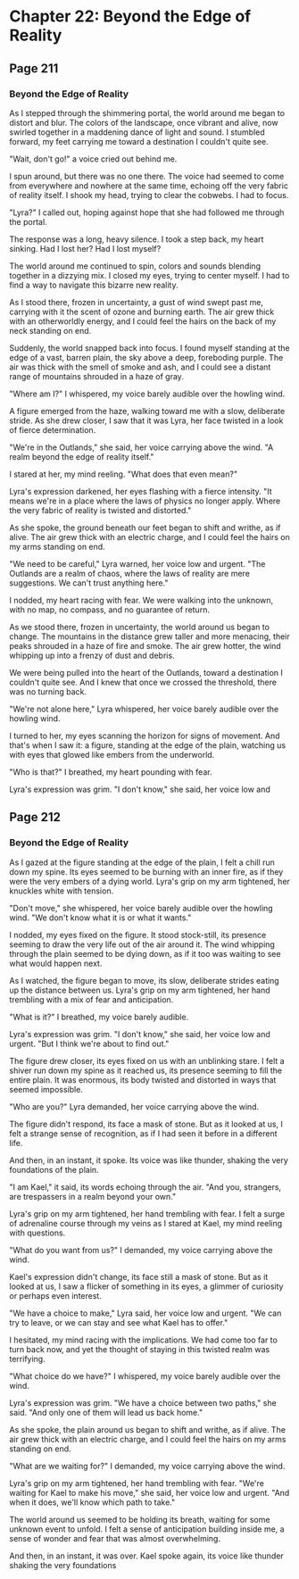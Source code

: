 # Chapter 22: Beyond the Edge of Reality


## Page 211
### Beyond the Edge of Reality

As I stepped through the shimmering portal, the world around me began to distort and blur. The colors of the landscape, once vibrant and alive, now swirled together in a maddening dance of light and sound. I stumbled forward, my feet carrying me toward a destination I couldn't quite see.

"Wait, don't go!" a voice cried out behind me.

I spun around, but there was no one there. The voice had seemed to come from everywhere and nowhere at the same time, echoing off the very fabric of reality itself. I shook my head, trying to clear the cobwebs. I had to focus.

"Lyra?" I called out, hoping against hope that she had followed me through the portal.

The response was a long, heavy silence. I took a step back, my heart sinking. Had I lost her? Had I lost myself?

The world around me continued to spin, colors and sounds blending together in a dizzying mix. I closed my eyes, trying to center myself. I had to find a way to navigate this bizarre new reality.

As I stood there, frozen in uncertainty, a gust of wind swept past me, carrying with it the scent of ozone and burning earth. The air grew thick with an otherworldly energy, and I could feel the hairs on the back of my neck standing on end.

Suddenly, the world snapped back into focus. I found myself standing at the edge of a vast, barren plain, the sky above a deep, foreboding purple. The air was thick with the smell of smoke and ash, and I could see a distant range of mountains shrouded in a haze of gray.

"Where am I?" I whispered, my voice barely audible over the howling wind.

A figure emerged from the haze, walking toward me with a slow, deliberate stride. As she drew closer, I saw that it was Lyra, her face twisted in a look of fierce determination.

"We're in the Outlands," she said, her voice carrying above the wind. "A realm beyond the edge of reality itself."

I stared at her, my mind reeling. "What does that even mean?"

Lyra's expression darkened, her eyes flashing with a fierce intensity. "It means we're in a place where the laws of physics no longer apply. Where the very fabric of reality is twisted and distorted."

As she spoke, the ground beneath our feet began to shift and writhe, as if alive. The air grew thick with an electric charge, and I could feel the hairs on my arms standing on end.

"We need to be careful," Lyra warned, her voice low and urgent. "The Outlands are a realm of chaos, where the laws of reality are mere suggestions. We can't trust anything here."

I nodded, my heart racing with fear. We were walking into the unknown, with no map, no compass, and no guarantee of return.

As we stood there, frozen in uncertainty, the world around us began to change. The mountains in the distance grew taller and more menacing, their peaks shrouded in a haze of fire and smoke. The air grew hotter, the wind whipping up into a frenzy of dust and debris.

We were being pulled into the heart of the Outlands, toward a destination I couldn't quite see. And I knew that once we crossed the threshold, there was no turning back.

"We're not alone here," Lyra whispered, her voice barely audible over the howling wind.

I turned to her, my eyes scanning the horizon for signs of movement. And that's when I saw it: a figure, standing at the edge of the plain, watching us with eyes that glowed like embers from the underworld.

"Who is that?" I breathed, my heart pounding with fear.

Lyra's expression was grim. "I don't know," she said, her voice low and

## Page 212
### Beyond the Edge of Reality

As I gazed at the figure standing at the edge of the plain, I felt a chill run down my spine. Its eyes seemed to be burning with an inner fire, as if they were the very embers of a dying world. Lyra's grip on my arm tightened, her knuckles white with tension.

"Don't move," she whispered, her voice barely audible over the howling wind. "We don't know what it is or what it wants."

I nodded, my eyes fixed on the figure. It stood stock-still, its presence seeming to draw the very life out of the air around it. The wind whipping through the plain seemed to be dying down, as if it too was waiting to see what would happen next.

As I watched, the figure began to move, its slow, deliberate strides eating up the distance between us. Lyra's grip on my arm tightened, her hand trembling with a mix of fear and anticipation.

"What is it?" I breathed, my voice barely audible.

Lyra's expression was grim. "I don't know," she said, her voice low and urgent. "But I think we're about to find out."

The figure drew closer, its eyes fixed on us with an unblinking stare. I felt a shiver run down my spine as it reached us, its presence seeming to fill the entire plain. It was enormous, its body twisted and distorted in ways that seemed impossible.

"Who are you?" Lyra demanded, her voice carrying above the wind.

The figure didn't respond, its face a mask of stone. But as it looked at us, I felt a strange sense of recognition, as if I had seen it before in a different life.

And then, in an instant, it spoke. Its voice was like thunder, shaking the very foundations of the plain.

"I am Kael," it said, its words echoing through the air. "And you, strangers, are trespassers in a realm beyond your own."

Lyra's grip on my arm tightened, her hand trembling with fear. I felt a surge of adrenaline course through my veins as I stared at Kael, my mind reeling with questions.

"What do you want from us?" I demanded, my voice carrying above the wind.

Kael's expression didn't change, its face still a mask of stone. But as it looked at us, I saw a flicker of something in its eyes, a glimmer of curiosity or perhaps even interest.

"We have a choice to make," Lyra said, her voice low and urgent. "We can try to leave, or we can stay and see what Kael has to offer."

I hesitated, my mind racing with the implications. We had come too far to turn back now, and yet the thought of staying in this twisted realm was terrifying.

"What choice do we have?" I whispered, my voice barely audible over the wind.

Lyra's expression was grim. "We have a choice between two paths," she said. "And only one of them will lead us back home."

As she spoke, the plain around us began to shift and writhe, as if alive. The air grew thick with an electric charge, and I could feel the hairs on my arms standing on end.

"What are we waiting for?" I demanded, my voice carrying above the wind.

Lyra's grip on my arm tightened, her hand trembling with fear. "We're waiting for Kael to make his move," she said, her voice low and urgent. "And when it does, we'll know which path to take."

The world around us seemed to be holding its breath, waiting for some unknown event to unfold. I felt a sense of anticipation building inside me, a sense of wonder and fear that was almost overwhelming.

And then, in an instant, it was over. Kael spoke again, its voice like thunder shaking the very foundations
